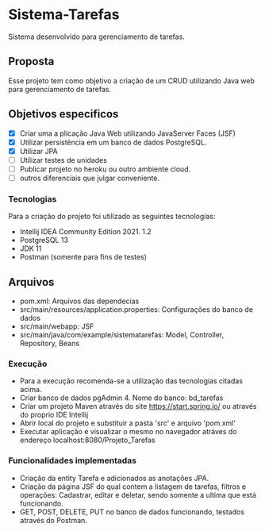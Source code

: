 # Sistema-Tarefas
Sistema desenvolvido para gerenciamento de tarefas.

## Proposta ## 
Esse projeto tem como objetivo a criação de um CRUD utilizando Java web para gerenciamento de tarefas.

## Objetivos especificos ##
- [x] Criar uma a plicação Java Web utilizando JavaServer Faces (JSF)
- [x] Utilizar persistência em um banco de dados PostgreSQL.
- [x] Utilizar JPA
- [ ] Utilizar testes de unidades
- [ ] Publicar projeto no heroku ou outro ambiente cloud.
- [ ] outros diferenciais que julgar conveniente.

### Tecnologias ### 
Para a criação do projeto foi utilizado as seguintes tecnologias:
- Intellij IDEA Community Edition 2021. 1.2
- PostgreSQL 13 
- JDK 11
- Postman (somente para fins de testes)

## Arquivos ##

- pom.xml: Arquivos das dependecias
- src/main/resources/application.properties: Configurações do banco de dados
- src/main/webapp: JSF
- src/main/java/com/example/sistematarefas: Model, Controller, Repository, Beans

### Execução ### 
- Para a execução recomenda-se a utilização das tecnologias citadas acima.
- Criar banco de dados pgAdmin 4. Nome do banco: bd_tarefas
- Criar um projeto Maven através do site https://start.spring.io/ ou através do proprio IDE Intellij 
- Abrir local do projeto e substituir a pasta 'src' e arquivo 'pom.xml'
- Executar aplicação e visualizar o mesmo no navegador atráves do endereço localhost:8080/Projeto_Tarefas

### Funcionalidades implementadas ###
- Criação da entity Tarefa e adicionados as anotações JPA.
- Criação da página JSF do qual contem a listagem de tarefas, filtros e operações: Cadastrar, editar e deletar, sendo somente a ultima que está funcionando.
- GET, POST, DELETE, PUT no banco de dados funcionando, testados através do Postman.
